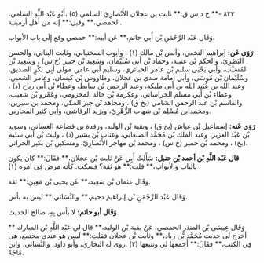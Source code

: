٨٢٣ -** خ د س ق:** ثابت بن عجلان الأَنْصارِيّ السلمي (٥) ،أَبُو عَبْد اللَّهِ الشامي، الحمصي،** وقيل:** إنه من أهل أرمينية.

وَقَال عَبْد الرَّحْمَنِ بْن أَبي حاتم،** عَن أبيه:** حمصي وقع إِلَى باب الأبواب.

**رَوَى عَن:** إبراهيم النخعي، وأنس بْن مالك (١) ، وأيوب السختياني، وثابت البناني، والحسن البَصْرِيّ، والحكم بْن عتيبة، وحماد بْن أَبي سُلَيْمان، وسَعِيد بْن جبير (خ س) ، وسَعِيد بْن المُسَيَّب، وأبي يَحْيَى سليم بْن عامر الخبائري، وسليم أبي عامر، مولى أَبِي بَكْرٍ الصديق، وسُلَيْمان بْن مُوسَى، وأبي أمامة صدي بن عجلان، وطاووس بْن كيسان، وعامر الشعبي، وعبد الله بن عُبَيد الله بن أَبي مليكة، وعبد الرحمن بْن سابط، وعطاء بْن أَبي رباح (د) ، وعطاء بْن أَبي مسلم الخراساني، وعكرمة بْن خالد المخزومي، وعَمْرو بْن شعيب، والقاسم بْن عبد الرحمن الشامي (بخ ق) ، ومجاهد بْن جبر المكي، ومحمد بن سيرين، ومحمدابن مُسْلِم بْن شهاب الزُّهْرِيّ، ويزيد الرقاشي، وأبي كثير المحاربي.

**رَوَى عَنه:** إسماعيل بْن عياش (بخ ق) ، وبقية بْن الوليد، ورفدة بن قضاعة الغساني، وسويد بْن عَبْد العزيز، وعبد الملك بْن مُحَمَّد الصنعاني، وعتاب بْن بشير (د) ، وليث بْن أَبي سليم (بخ) ، ومحمد بْن حمير (خ س) ، ومحمد بْن مهاجر الأَنْصارِيّ، ومسكين بْن بكير الحراني.

**قال عَبْد اللَّهِ بْن أحمد بْن حنبل:** سَأَلتُ أَبِي عَنْ ثابت بْن عجلان،** فقَالَ:** كان يكون بالباب والأبواب،** قلت:** هو ثقة؟ فسكت. كأنه مرض فِي أمره (١) .

وَقَال عثمان بْن سَعِيد،** عَن يحيى بْن مَعِين:** ثقة.

وَقَال عَبْد الرَّحْمَنِ بْن إبراهيم دحيم،** والنَّسَائي:** ليس به بأس.

**وَقَال أبو حاتم:** لا بأس بِهِ، صالح الحديث.

وَقَال عِيسَى بْن المنذر الحمصي، عَنْ بقية بْن الوليد،** قال لي عَبْد اللَّهِ بْن المبارك:** أخرج لي حديث مُحَمَّد بْن زياد،** وثابت بْن عجلان فقلت:** ليس هو عندي مجتمع، هي فِي الكتب،** فقَالَ:** أجمعها لي وتتبعها (٢) .روى له البخاري، وأبو داود، والنَّسَائي، وابن مَاجَهْ.